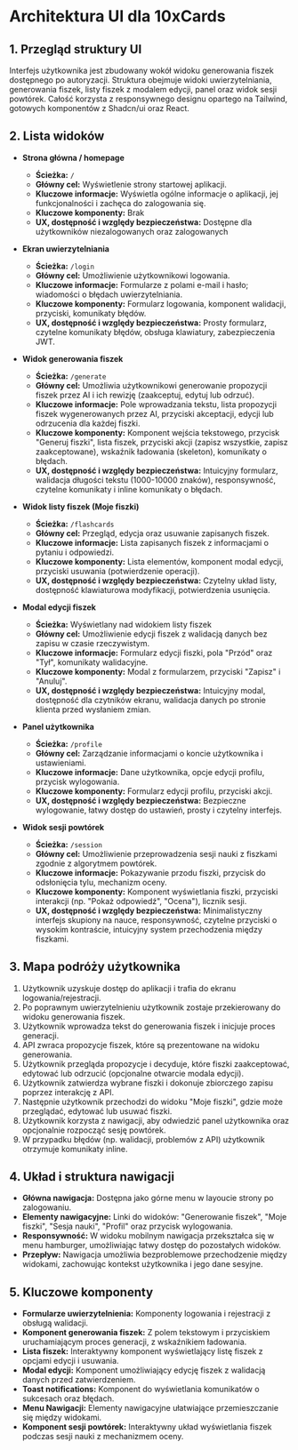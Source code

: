 # Architektura UI dla 10xCards

## 1. Przegląd struktury UI

Interfejs użytkownika jest zbudowany wokół widoku generowania fiszek dostępnego po autoryzacji. Struktura obejmuje widoki uwierzytelniania, generowania fiszek, listy fiszek z modalem edycji, panel oraz widok sesji powtórek. Całość korzysta z responsywnego designu opartego na Tailwind, gotowych komponentów z Shadcn/ui oraz React.

## 2. Lista widoków

- **Strona główna / homepage**
  - **Ścieżka:** `/`
  - **Główny cel:** Wyświetlenie strony startowej aplikacji.
  - **Kluczowe informacje:** Wyświetla ogólne informacje o aplikacji, jej funkcjonalności i zachęca do zalogowania się.
  - **Kluczowe komponenty:** Brak
  - **UX, dostępność i względy bezpieczeństwa:** Dostępne dla użytkowników niezalogowanych oraz zalogowanych

- **Ekran uwierzytelniania**
  - **Ścieżka:** `/login`
  - **Główny cel:** Umożliwienie użytkownikowi logowania.
  - **Kluczowe informacje:** Formularze z polami e-mail i hasło; wiadomości o błędach uwierzytelniania.
  - **Kluczowe komponenty:** Formularz logowania, komponent walidacji, przyciski, komunikaty błędów.
  - **UX, dostępność i względy bezpieczeństwa:** Prosty formularz, czytelne komunikaty błędów, obsługa klawiatury, zabezpieczenia JWT.

- **Widok generowania fiszek**
  - **Ścieżka:** `/generate`
  - **Główny cel:** Umożliwia użytkownikowi generowanie propozycji fiszek przez AI i ich rewizję (zaakceptuj, edytuj lub odrzuć).
  - **Kluczowe informacje:** Pole wprowadzania tekstu, lista propozycji fiszek wygenerowanych przez AI, przyciski akceptacji, edycji lub odrzucenia dla każdej fiszki.
  - **Kluczowe komponenty:** Komponent wejścia tekstowego, przycisk "Generuj fiszki", lista fiszek, przyciski akcji (zapisz wszystkie, zapisz zaakceptowane), wskaźnik ładowania (skeleton), komunikaty o błędach.
  - **UX, dostępność i względy bezpieczeństwa:** Intuicyjny formularz, walidacja długości tekstu (1000-10000 znaków), responsywność, czytelne komunikaty i inline komunikaty o błędach.

- **Widok listy fiszek (Moje fiszki)**
  - **Ścieżka:** `/flashcards`
  - **Główny cel:** Przegląd, edycja oraz usuwanie zapisanych fiszek.
  - **Kluczowe informacje:** Lista zapisanych fiszek z informacjami o pytaniu i odpowiedzi.
  - **Kluczowe komponenty:** Lista elementów, komponent modal edycji, przyciski usuwania (potwierdzenie operacji).
  - **UX, dostępność i względy bezpieczeństwa:** Czytelny układ listy, dostępność klawiaturowa modyfikacji, potwierdzenia usunięcia.

- **Modal edycji fiszek**
  - **Ścieżka:** Wyświetlany nad widokiem listy fiszek
  - **Główny cel:** Umożliwienie edycji fiszek z walidacją danych bez zapisu w czasie rzeczywistym.
  - **Kluczowe informacje:** Formularz edycji fiszki, pola "Przód" oraz "Tył", komunikaty walidacyjne.
  - **Kluczowe komponenty:** Modal z formularzem, przyciski "Zapisz" i "Anuluj".
  - **UX, dostępność i względy bezpieczeństwa:** Intuicyjny modal, dostępność dla czytników ekranu, walidacja danych po stronie klienta przed wysłaniem zmian.

- **Panel użytkownika**
  - **Ścieżka:** `/profile`
  - **Główny cel:** Zarządzanie informacjami o koncie użytkownika i ustawieniami.
  - **Kluczowe informacje:** Dane użytkownika, opcje edycji profilu, przycisk wylogowania.
  - **Kluczowe komponenty:** Formularz edycji profilu, przyciski akcji.
  - **UX, dostępność i względy bezpieczeństwa:** Bezpieczne wylogowanie, łatwy dostęp do ustawień, prosty i czytelny interfejs.

- **Widok sesji powtórek**
  - **Ścieżka:** `/session`
  - **Główny cel:** Umożliwienie przeprowadzenia sesji nauki z fiszkami zgodnie z algorytmem powtórek.
  - **Kluczowe informacje:** Pokazywanie przodu fiszki, przycisk do odsłonięcia tylu, mechanizm oceny.
  - **Kluczowe komponenty:** Komponent wyświetlania fiszki, przyciski interakcji (np. "Pokaż odpowiedź", "Ocena"), licznik sesji.
  - **UX, dostępność i względy bezpieczeństwa:** Minimalistyczny interfejs skupiony na nauce, responsywność, czytelne przyciski o wysokim kontraście, intuicyjny system przechodzenia między fiszkami.

## 3. Mapa podróży użytkownika

1. Użytkownik uzyskuje dostęp do aplikacji i trafia do ekranu logowania/rejestracji.
2. Po poprawnym uwierzytelnieniu użytkownik zostaje przekierowany do widoku generowania fiszek.
3. Użytkownik wprowadza tekst do generowania fiszek i inicjuje proces generacji.
4. API zwraca propozycje fiszek, które są prezentowane na widoku generowania.
5. Użytkownik przegląda propozycje i decyduje, które fiszki zaakceptować, edytować lub odrzucić (opcjonalne otwarcie modala edycji).
6. Użytkownik zatwierdza wybrane fiszki i dokonuje zbiorczego zapisu poprzez interakcję z API.
7. Następnie użytkownik przechodzi do widoku "Moje fiszki", gdzie może przeglądać, edytować lub usuwać fiszki.
8. Użytkownik korzysta z nawigacji, aby odwiedzić panel użytkownika oraz opcjonalnie rozpocząć sesję powtórek.
9. W przypadku błędów (np. walidacji, problemów z API) użytkownik otrzymuje komunikaty inline.

## 4. Układ i struktura nawigacji

- **Główna nawigacja:** Dostępna jako górne menu w layoucie strony po zalogowaniu.
- **Elementy nawigacyjne:** Linki do widoków: "Generowanie fiszek", "Moje fiszki", "Sesja nauki", "Profil" oraz przycisk wylogowania.
- **Responsywność:** W widoku mobilnym nawigacja przekształca się w menu hamburger, umożliwiając łatwy dostęp do pozostałych widoków.
- **Przepływ:** Nawigacja umożliwia bezproblemowe przechodzenie między widokami, zachowując kontekst użytkownika i jego dane sesyjne.

## 5. Kluczowe komponenty

- **Formularze uwierzytelnienia:** Komponenty logowania i rejestracji z obsługą walidacji.
- **Komponent generowania fiszek:** Z polem tekstowym i przyciskiem uruchamiającym proces generacji, z wskaźnikiem ładowania.
- **Lista fiszek:** Interaktywny komponent wyświetlający listę fiszek z opcjami edycji i usuwania.
- **Modal edycji:** Komponent umożliwiający edycję fiszek z walidacją danych przed zatwierdzeniem.
- **Toast notifications:** Komponent do wyświetlania komunikatów o sukcesach oraz błędach.
- **Menu Nawigacji:** Elementy nawigacyjne ułatwiające przemieszczanie się między widokami.
- **Komponent sesji powtórek:** Interaktywny układ wyświetlania fiszek podczas sesji nauki z mechanizmem oceny.